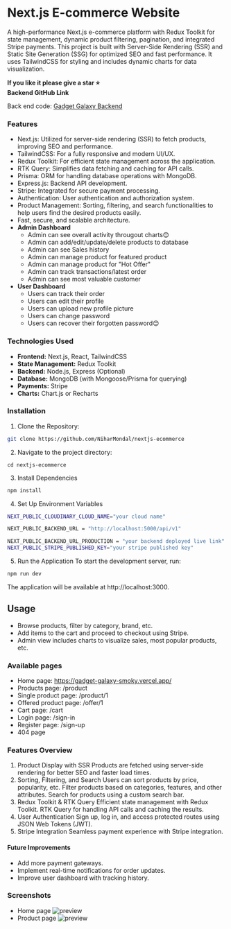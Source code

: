 # Next.js E-commerce Website

A high-performance Next.js e-commerce platform with Redux Toolkit for state management, dynamic product filtering, pagination, and integrated Stripe payments. This project is built with Server-Side Rendering (SSR) and Static Site Generation (SSG) for optimized SEO and fast performance. It uses TailwindCSS for styling and includes dynamic charts for data visualization.

**If you like it please give a star ⭐**    
**Backend GitHub Link**    

Back end code: [Gadget Galaxy Backend](https://github.com/NiharMondal/gadget-galaxy-backend)


### Features
* Next.js: Utilized for server-side rendering (SSR) to fetch products, improving SEO and performance.
* TailwindCSS: For a fully responsive and modern UI/UX.
* Redux Toolkit: For efficient state management across the application.
* RTK Query: Simplifies data fetching and caching for API calls.
* Prisma: ORM for handling database operations with MongoDB.
* Express.js: Backend API development.
* Stripe: Integrated for secure payment processing.
* Authentication: User authentication and authorization system.
* Product Management: Sorting, filtering, and search functionalities to help users find the desired products easily.
* Fast, secure, and scalable architecture.     
* __Admin Dashboard__
  * Admin can see overall activity througout charts😊
  * Admin can add/edit/update/delete products to database
  * Admin can see Sales history
  * Admin can manage product for featured product
  * Admin can manage product for "Hot Offer"
  * Admin can track transactions/latest order
  * Admin can see most valuable customer        
* __User Dashboard__
  * Users can track their order
  * Users can edit their profile
  * Users can upload new profile picture 
  * Users can change password
  * Users can recover their forgotten password😊    

### Technologies Used
* __Frontend:__ Next.js, React, TailwindCSS   
* __State Management:__ Redux Toolkit   
* __Backend:__ Node.js, Express (Optional)    
* __Database:__ MongoDB (with Mongoose/Prisma for querying)   
* __Payments:__ Stripe    
* __Charts:__ Chart.js or Recharts    
   

### Installation
1. Clone the Repository:
```bash
git clone https://github.com/NiharMondal/nextjs-ecommerce

```
2. Navigate to the project directory:
```
cd nextjs-ecommerce
```
3. Install Dependencies
```bash
npm install
```
4. Set Up Environment Variables
```bash
NEXT_PUBLIC_CLOUDINARY_CLOUD_NAME="your cloud name"

NEXT_PUBLIC_BACKEND_URL = "http://localhost:5000/api/v1"

NEXT_PUBLIC_BACKEND_URL_PRODUCTION = "your backend deployed live link"
NEXT_PUBLIC_STRIPE_PUBLISHED_KEY="your stripe published key"
```
5. Run the Application
To start the development server, run:

```bash
npm run dev
```
The application will be available at http://localhost:3000.


## Usage
* Browse products, filter by category, brand, etc.    
* Add items to the cart and proceed to checkout using Stripe.   
* Admin view includes charts to visualize sales, most popular products, etc.    

### Available pages
* Home page: https://gadget-galaxy-smoky.vercel.app/
* Products page: /product
* Single product page: /product/1
* Offered product page: /offer/1
* Cart page: /cart
* Login page: /sign-in
* Register page: /sign-up
* 404 page

### Features Overview
1. Product Display with SSR
Products are fetched using server-side rendering for better SEO and faster load times.
2. Sorting, Filtering, and Search
Users can sort products by price, popularity, etc.
Filter products based on categories, features, and other attributes.
Search for products using a custom search bar.
3. Redux Toolkit & RTK Query
Efficient state management with Redux Toolkit.
RTK Query for handling API calls and caching the results.
4. User Authentication
Sign up, log in, and access protected routes using JSON Web Tokens (JWT).
5. Stripe Integration
Seamless payment experience with Stripe integration.

#### Future Improvements
* Add more payment gateways.
* Implement real-time notifications for order updates.
* Improve user dashboard with tracking history.

### Screenshots
* Home page
![preview](public/preview/screencapture-gadget-galaxy.png)
* Product page
![preview](public/preview/screencapture-gadget-galaxy-product.png)
